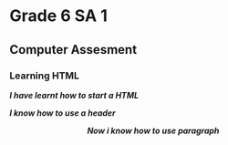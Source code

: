 <!DOCTYPE html>
<html>
  <head>
    <body>
      <h1> Grade 6 SA 1 </h1>
      <h2> Computer Assesment </h2>
      <h3> Learning HTML </h3>
      <p><i><b> I have learnt how to start a HTML </p>
        <p><i> I know how to use a header
      <p align = "center"><i><b> Now i know how to use paragraph
    </body>
    </html>
